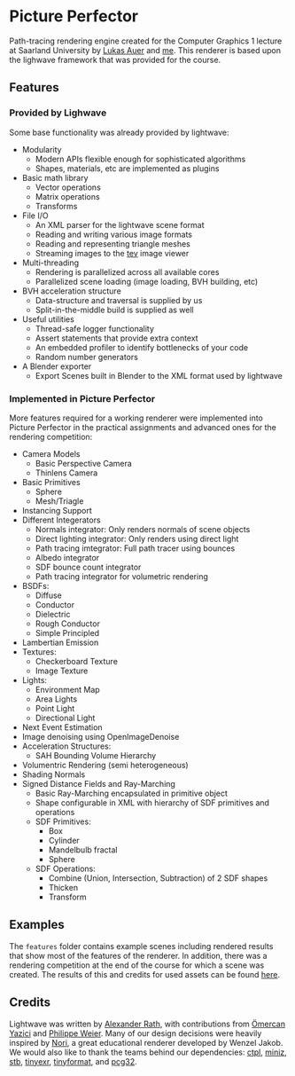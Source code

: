 # Picture Perfector

Path-tracing rendering engine created for the Computer Graphics 1 lecture at Saarland University by [Lukas Auer](https://github.com/LeS4kul) and [me](https://github.com/JoeJoeTV).
This renderer is based upon the lighwave framework that was provided for the course.

## Features

### Provided by Lighwave

Some base functionality was already provided by lightwave:

* Modularity
  * Modern APIs flexible enough for sophisticated algorithms
  * Shapes, materials, etc are implemented as plugins
* Basic math library
  * Vector operations
  * Matrix operations
  * Transforms
* File I/O
  * An XML parser for the lightwave scene format
  * Reading and writing various image formats
  * Reading and representing triangle meshes
  * Streaming images to the [tev](https://github.com/Tom94/tev) image viewer
* Multi-threading
  * Rendering is parallelized across all available cores
  * Parallelized scene loading (image loading, BVH building, etc)
* BVH acceleration structure
  * Data-structure and traversal is supplied by us
  * Split-in-the-middle build is supplied as well
* Useful utilities
  * Thread-safe logger functionality
  * Assert statements that provide extra context
  * An embedded profiler to identify bottlenecks of your code
  * Random number generators
* A Blender exporter
  * Export Scenes built in Blender to the XML format used by lightwave

### Implemented in Picture Perfector

More features required for a working renderer were implemented into Picture Perfector in the practical assignments and advanced ones for the rendering competition:

* Camera Models
    - Basic Perspective Camera
    - Thinlens Camera
* Basic Primitives
    - Sphere
    - Mesh/Triagle
* Instancing Support
* Different Integerators
    - Normals integrator: Only renders normals of scene objects
    - Direct lighting integrator: Only renders using direct light
    - Path tracing imtegrator: Full path tracer using bounces
    - Albedo integrator
    - SDF bounce count integrator
    - Path tracing integrator for volumetric rendering
* BSDFs:
    - Diffuse
    - Conductor
    - Dielectric
    - Rough Conductor
    - Simple Principled
* Lambertian Emission
* Textures:
    - Checkerboard Texture
    - Image Texture
* Lights:
    - Environment Map
    - Area Lights
    - Point Light
    - Directional Light
* Next Event Estimation
* Image denoising using OpenImageDenoise
* Acceleration Structures:
    - SAH Bounding Volume Hierarchy
* Volumentric Rendering (semi heterogeneous)
* Shading Normals
* Signed Distance Fields and Ray-Marching
    - Basic Ray-Marching encapsulated in primitive object
    - Shape configurable in XML with hierarchy of SDF primitives and operations
    - SDF Primitives:
        - Box
        - Cylinder
        - Mandelbulb fractal
        - Sphere
    - SDF Operations:
        - Combine (Union, Intersection, Subtraction) of 2 SDF shapes
        - Thicken
        - Transform

## Examples

The `features` folder contains example scenes including rendered results that show most of the features of the renderer.
In addition, there was a rendering competition at the end of the course for which a scene was created.
The results of this and credits for used assets can be found [here](https://sonic.joejoetv.de/s/cg-2324_rendering-competition).

## Credits

Lightwave was written by [Alexander Rath](https://graphics.cg.uni-saarland.de/people/rath.html), with contributions from [Ömercan Yazici](https://graphics.cg.uni-saarland.de/people/yazici.html) and [Philippe Weier](https://graphics.cg.uni-saarland.de/people/weier.html).
Many of our design decisions were heavily inspired by [Nori](https://wjakob.github.io/nori/), a great educational renderer developed by Wenzel Jakob.
We would also like to thank the teams behind our dependencies: [ctpl](https://github.com/vit-vit/CTPL), [miniz](https://github.com/richgel999/miniz), [stb](https://github.com/nothings/stb), [tinyexr](https://github.com/syoyo/tinyexr), [tinyformat](https://github.com/c42f/tinyformat), and [pcg32](https://github.com/wjakob/pcg32).